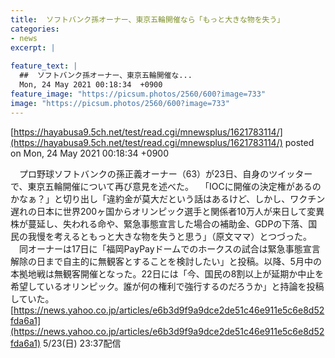 ```yaml
---
title:  ソフトバンク孫オーナー、東京五輪開催なら「もっと大きな物を失う」  
categories:
- news
excerpt: |
  
feature_text: |
  ##  ソフトバンク孫オーナー、東京五輪開催な...
  Mon, 24 May 2021 00:18:34  +0900
feature_image: "https://picsum.photos/2560/600?image=733"
image: "https://picsum.photos/2560/600?image=733"
---
```


[https://hayabusa9.5ch.net/test/read.cgi/mnewsplus/1621783114/](https://hayabusa9.5ch.net/test/read.cgi/mnewsplus/1621783114/)
posted on Mon, 24 May 2021 00:18:34  +0900

<!--more-->

　プロ野球ソフトバンクの孫正義オーナー（63）が23日、自身のツイッターで、東京五輪開催について再び意見を述べた。 　「IOCに開催の決定権があるのかなぁ？」と切り出し「違約金が莫大だという話はあるけど、しかし、ワクチン遅れの日本に世界200ヶ国からオリンピック選手と関係者10万人が来日して変異株が蔓延し、失われる命や、緊急事態宣言した場合の補助金、GDPの下落、国民の我慢を考えるともっと大きな物を失うと思う」（原文ママ）とつづった。 　同オーナーは17日に「福岡PayPayドームでのホークスの試合は緊急事態宣言解除の日まで自主的に無観客とすることを検討したい」と投稿。以降、5月中の本拠地戦は無観客開催となった。22日には「今、国民の8割以上が延期か中止を希望しているオリンピック。誰が何の権利で強行するのだろうか」と持論を投稿していた。 [https://news.yahoo.co.jp/articles/e6b3d9f9a9dce2de51c46e911e5c6e8d52fda6a1](https://news.yahoo.co.jp/articles/e6b3d9f9a9dce2de51c46e911e5c6e8d52fda6a1) 5/23(日) 23:37配信
